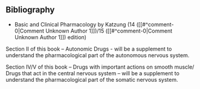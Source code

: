 ## Bibliography

- Basic and Clinical Pharmacology by Katzung (14 ([[#^comment-0|Comment Unknown Author 1]])/15 ([[#^comment-0|Comment Unknown Author 1]]) edition)

Section II of this book – Autonomic Drugs - will be a supplement to understand the pharmacological part of the autonomous nervous system.

Section IV/V of this book – Drugs with important actions on smooth muscle/ Drugs that act in the central nervous system – will be a supplement to understand the pharmacological part of the somatic nervous system.